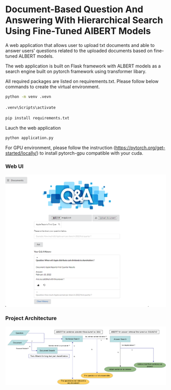 # Document-Based Question And Answering With Hierarchical Search Using Fine-Tuned AlBERT Models

A web application that allows user to upload txt documents and able to answer users' questions related to the uploaded documents based on fine-tuned ALBERT models.

The web application is built on Flask framework with ALBERT models as a search engine built on pytorch framework using transformer libary.

All required packages are listed on requirements.txt. Please follow below commands to create the virtual environment.

```bash
python -m venv .vevn

.venv\Scripts\activate

pip install requirements.txt

```

Lauch the web application

```bash
python application.py
```

For GPU environment, please follow the instruction (https://pytorch.org/get-started/locally/) to install pytorch-gpu compatible with your cuda.

### Web UI

<img src="./WebUI.png" alt="WebUI.png" style="width: 800px;"/>

### Project Architecture

<img src="./architecture.png" alt="WebUI.png" style="width: 800px;"/>
